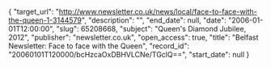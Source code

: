 {
  "target_url": "http://www.newsletter.co.uk/news/local/face-to-face-with-the-queen-1-3144579", 
  "description": "", 
  "end_date": null, 
  "date": "2006-01-01T12:00:00", 
  "slug": 65208668, 
  "subject": "Queen's Diamond Jubilee, 2012", 
  "publisher": "newsletter.co.uk", 
  "open_access": true, 
  "title": "Belfast Newsletter: Face to face with the Queen", 
  "record_id": "20060101T120000/bcHzcaOxDBHVLCNe/TGclQ==", 
  "start_date": null
}

